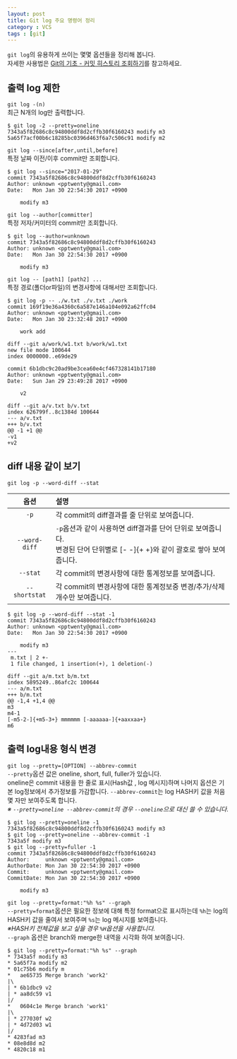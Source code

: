 ```yaml
---
layout: post
title: Git log 주요 명령어 정리
category : VCS
tags : [git]
---
```


`git log`의 유용하게 쓰이는 몇몇 옵션들을 정리해 봅니다.    
자세한 사용법은 [Git의 기초 - 커밋 히스토리 조회하기](https://git-scm.com/book/ko/v1/Git%EC%9D%98-%EA%B8%B0%EC%B4%88-%EC%BB%A4%EB%B0%8B-%ED%9E%88%EC%8A%A4%ED%86%A0%EB%A6%AC-%EC%A1%B0%ED%9A%8C%ED%95%98%EA%B8%B0)를 참고하세요.

출력 log 제한
----
`git log -(n)`     
최근 N개의 log만 출력합니다.

    $ git log -2 --pretty=oneline
    7343a5f82686c8c94800ddf8d2cffb30f6160243 modify m3
    5a65f7acf00b6c18285bc0396d463f6a7c506c91 modify m2

`git log --since[after,until,before]`     
특정 날짜 이전/이후 commit만 조회합니다.

    $ git log --since="2017-01-29"
    commit 7343a5f82686c8c94800ddf8d2cffb30f6160243
    Author: unknown <pptwenty@gmail.com>
    Date:   Mon Jan 30 22:54:30 2017 +0900

        modify m3

`git log --author[committer]`     
특정 저자/커미터의 commit만 조회합니다.

    $ git log --author=unknown
    commit 7343a5f82686c8c94800ddf8d2cffb30f6160243
    Author: unknown <pptwenty@gmail.com>
    Date:   Mon Jan 30 22:54:30 2017 +0900

        modify m3


`git log -- [path1] [path2] ...`     
특정 경로(폴더or파일)의 변경사항에 대해서만 조회합니다.

    $ git log -p -- ./w.txt ./v.txt ./work
    commit 169f19e36a4360c6a587e146a104e092a62ffc04
    Author: unknown <pptwenty@gmail.com>
    Date:   Mon Jan 30 23:32:48 2017 +0900

        work add

    diff --git a/work/w1.txt b/work/w1.txt
    new file mode 100644
    index 0000000..e69de29

    commit 6b1dbc9c20ad9be3cea60e4cf467328141b17180
    Author: unknown <pptwenty@gmail.com>
    Date:   Sun Jan 29 23:49:28 2017 +0900

        v2

    diff --git a/v.txt b/v.txt
    index 626799f..8c1384d 100644
    --- a/v.txt
    +++ b/v.txt
    @@ -1 +1 @@
    -v1
    +v2


diff 내용 같이 보기
----
`git log -p --word-diff --stat`

|옵션|설명|
|:----:|:----|
|`-p`|각 commit의 diff결과를 줄 단위로 보여줍니다.|
|`--word-diff`|`-p`옵션과 같이 사용하면 diff결과를 단어 단위로 보여줍니다.<br/>변경된 단어 단위별로 [- -]{+ +}와 같이 괄호로 쌓아 보여줍니다.|
|`--stat`|각 commit의 변경사항에 대한 통계정보를 보여줍니다.|
|`--shortstat`|각 commit의 변경사항에 대한 통계정보중 변경/추가/삭제 개수만 보여줍니다.|

    $ git log -p --word-diff --stat -1
    commit 7343a5f82686c8c94800ddf8d2cffb30f6160243
    Author: unknown <pptwenty@gmail.com>
    Date:   Mon Jan 30 22:54:30 2017 +0900

        modify m3
    ---
     m.txt | 2 +-
     1 file changed, 1 insertion(+), 1 deletion(-)

    diff --git a/m.txt b/m.txt
    index 5895249..86afc2c 100644
    --- a/m.txt
    +++ b/m.txt
    @@ -1,4 +1,4 @@
    m3
    m4-1
    [-m5-2-]{+m5-3+} mmmmmm [-aaaaaa-]{+aaxxaa+}
    m6

출력 log내용 형식 변경
----
`git log --pretty=[OPTION] --abbrev-commit`     
`--pretty`옵션 값은 oneline, short, full, fuller가 있습니다.   
oneline은 commit 내용을 한 줄로 표시(Hash값 , log 메시지)하며 나머지 옵션은 기본 log정보에서 추가정보를 가감합니다.
`--abbrev-commit`는 log HASH키 값을 처음 몇 자만 보여주도록 합니다.    
_※ `--pretty=oneline --abbrev-commit`의 경우 `--oneline`으로 대신 쓸 수 있습니다._

    $ git log --pretty=oneline -1
    7343a5f82686c8c94800ddf8d2cffb30f6160243 modify m3
    $ git log --pretty=oneline --abbrev-commit -1
    7343a5f modify m3
    $ git log --pretty=fuller -1
    commit 7343a5f82686c8c94800ddf8d2cffb30f6160243
    Author:     unknown <pptwenty@gmail.com>
    AuthorDate: Mon Jan 30 22:54:30 2017 +0900
    Commit:     unknown <pptwenty@gmail.com>
    CommitDate: Mon Jan 30 22:54:30 2017 +0900

        modify m3

`git log --pretty=format:"%h %s" --graph`     
`--pretty=format`옵션은 필요한 정보에 대해 특정 format으로 표시하는데 `%h`는 log의 HASH키 값을 줄여서 보여주며 `%s`는 log 메시지를 보여줍니다.    
_※HASH키 전체값을 보고 싶을 경우 `%H`옵션을 사용합니다._   
`--graph` 옵션은 branch와 merge한 내역을 시각화 하여 보여줍니다.

    $ git log --pretty=format:"%h %s" --graph
    * 7343a5f modify m3
    * 5a65f7a modify m2
    * 01c75b6 modify m
    *   ae65735 Merge branch 'work2'
    |\
    | * 6b1dbc9 v2
    | * aa8dc59 v1
    |/
    *   0604c1e Merge branch 'work1'
    |\
    | * 277030f w2
    | * 4d72d03 w1
    |/
    * 4283fad m3
    * 08e8d8d m2
    * 4820c18 m1
